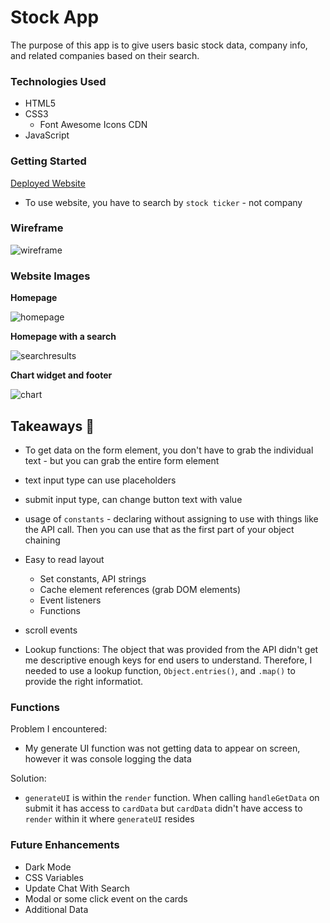 # Stock App

The purpose of this app is to give users basic stock data, company info, and related companies based on their search.

### Technologies Used

- HTML5
- CSS3
  - Font Awesome Icons CDN
- JavaScript

### Getting Started

[Deployed Website](https://priceless-jang-fde219.netlify.app/)

- To use website, you have to search by `stock ticker` - not company

### Wireframe

![wireframe](https://i.imgur.com/vC0WEug.png)

### Website Images

**Homepage**

![homepage](https://i.imgur.com/btnzRJW.png)

**Homepage with a search**

![searchresults](https://i.imgur.com/bOQADVt.png)

**Chart widget and footer**

![chart](https://i.imgur.com/PSIKvUg.png)

## Takeaways 🧠

- To get data on the form element, you don't have to grab the individual text - but you can grab the entire form element
- text input type can use placeholders
- submit input type, can change button text with value
- usage of `constants` - declaring without assigning to use with things like the API call. Then you can use that as the first part of your object chaining
- Easy to read layout

  - Set constants, API strings
  - Cache element references (grab DOM elements)
  - Event listeners
  - Functions

- scroll events
- Lookup functions: The object that was provided from the API didn't get me descriptive enough keys for end users to understand. Therefore, I needed to use a lookup function, `Object.entries()`, and `.map()` to provide the right informatiot.

### Functions

Problem I encountered:

- My generate UI function was not getting data to appear on screen, however it was console logging the data

Solution:

- `generateUI` is within the `render` function. When calling `handleGetData` on submit it has access to `cardData` but `cardData` didn't have access to `render` within it where `generateUI` resides

### Future Enhancements

- Dark Mode
- CSS Variables
- Update Chat With Search
- Modal or some click event on the cards
- Additional Data
